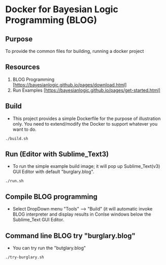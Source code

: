 # Docker for Bayesian Logic Programming (BLOG)

## Purpose
To provide the common files for building, running a docker project

## Resources
1. BLOG Programming [https://bayesianlogic.github.io/pages/download.html] 
2. Run Examples [https://bayesianlogic.github.io/pages/get-started.html]

## Build
- This project provides a simple Dockerfile for the purpose of illustration only. You need to extend/modify the Docker to
support whatever you want to do.
```
./build.sh
```

## Run (Editor with Sublime_Text3)
- To run the simple example build image; it will pop up Sublime_Text(v3) GUI Editor with default "burglary.blog".
```
./run.sh
```

## Compile BLOG programming 
- Select DropDown menu "Tools" --> "Build" (it will automatic invoke BLOG interpreter and 
display results in Conlse windows below the Sublime_Text GUI Editor.

## Command line BLOG try "burglary.blog"
- You can try run the "butglary.blog" 
```
./try-burglary.sh
```
